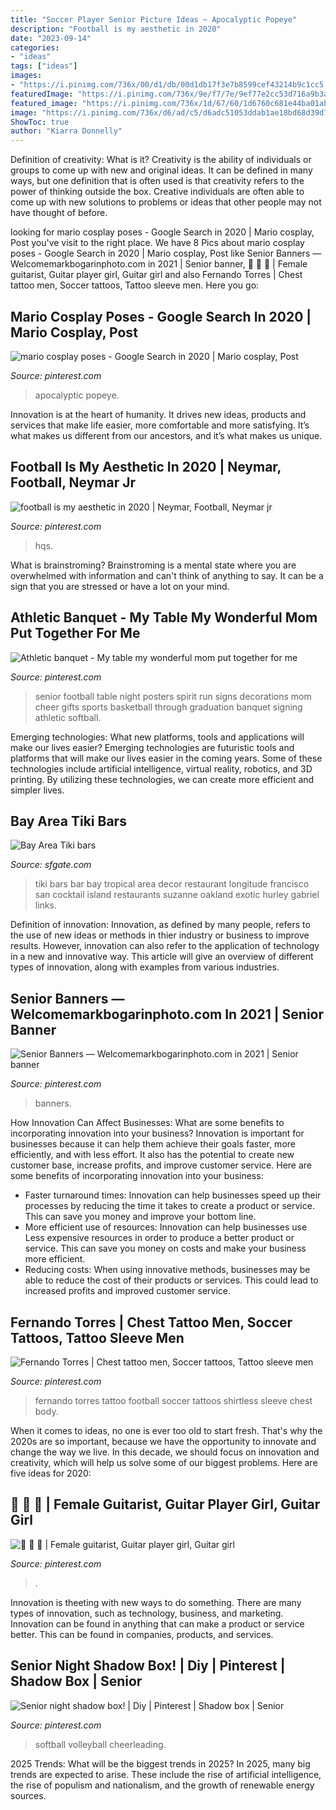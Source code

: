 ```yaml
---
title: "Soccer Player Senior Picture Ideas ~ Apocalyptic Popeye"
description: "Football is my aesthetic in 2020"
date: "2023-09-14"
categories:
- "ideas"
tags: ["ideas"]
images:
- "https://i.pinimg.com/736x/00/d1/db/00d1db17f3e7b8599cef43214b9c1cc5.jpg"
featuredImage: "https://i.pinimg.com/736x/9e/f7/7e/9ef77e2cc53d716a9b3ac6949ac2e9c1.jpg"
featured_image: "https://i.pinimg.com/736x/1d/67/60/1d6760c681e44ba01abe2e0999ab07ff.jpg"
image: "https://i.pinimg.com/736x/d6/ad/c5/d6adc51053ddab1ae18bd68d39d74432.jpg"
ShowToc: true
author: "Kiarra Donnelly"
---
```



Definition of creativity: What is it?
Creativity is the ability of individuals or groups to come up with new and original ideas. It can be defined in many ways, but one definition that is often used is that creativity refers to the power of thinking outside the box. Creative individuals are often able to come up with new solutions to problems or ideas that other people may not have thought of before.

	

		
looking for mario cosplay poses - Google Search in 2020 | Mario cosplay, Post you've visit to the right place. We have 8 Pics about mario cosplay poses - Google Search in 2020 | Mario cosplay, Post like Senior Banners — Welcomemarkbogarinphoto.com in 2021 | Senior banner, 🎺 🎸 🎺 | Female guitarist, Guitar player girl, Guitar girl and also Fernando Torres | Chest tattoo men, Soccer tattoos, Tattoo sleeve men. Here you go:
		
    
## Mario Cosplay Poses - Google Search In 2020 | Mario Cosplay, Post

<img loading=lazy src="https://i.pinimg.com/736x/9e/f7/7e/9ef77e2cc53d716a9b3ac6949ac2e9c1.jpg" onerror="this.onerror=null;this.src='https://tse4.mm.bing.net/th?id=OIP.TRPkGfEHuNPAy8wdJJbWwgHaLG&amp;pid=15.1';" alt="mario cosplay poses - Google Search in 2020 | Mario cosplay, Post">

_Source: pinterest.com_

>apocalyptic popeye. 

	

Innovation is at the heart of humanity. It drives new ideas, products and services that make life easier, more comfortable and more satisfying. It’s what makes us different from our ancestors, and it’s what makes us unique.

    
## Football Is My Aesthetic In 2020 | Neymar, Football, Neymar Jr

<img loading=lazy src="https://i.pinimg.com/736x/05/8b/65/058b653cb0b0a023d048b5e081c87a91.jpg" onerror="this.onerror=null;this.src='https://tse2.mm.bing.net/th?id=OIP.8Y_M__VFusTPrsUXG5vADAHaLB&amp;pid=15.1';" alt="football is my aesthetic in 2020 | Neymar, Football, Neymar jr">

_Source: pinterest.com_

>hqs. 

	

What is brainstroming? Brainstroming is a mental state where you are overwhelmed with information and can't think of anything to say. It can be a sign that you are stressed or have a lot on your mind.

    
## Athletic Banquet - My Table My Wonderful Mom Put Together For Me

<img loading=lazy src="https://i.pinimg.com/736x/00/d1/db/00d1db17f3e7b8599cef43214b9c1cc5.jpg" onerror="this.onerror=null;this.src='https://tse4.mm.bing.net/th?id=OIP.TDMLd8svJJ2I1F85FDpKRwHaJ3&amp;pid=15.1';" alt="Athletic banquet - My table my wonderful mom put together for me">

_Source: pinterest.com_

>senior football table night posters spirit run signs decorations mom cheer gifts sports basketball through graduation banquet signing athletic softball. 

	

Emerging technologies: What new platforms, tools and applications will make our lives easier?
Emerging technologies are futuristic tools and platforms that will make our lives easier in the coming years. Some of these technologies include artificial intelligence, virtual reality, robotics, and 3D printing. By utilizing these technologies, we can create more efficient and simpler lives.

    
## Bay Area Tiki Bars

<img loading=lazy src="https://s.hdnux.com/photos/31/51/17/6722549/3/rawImage.jpg" onerror="this.onerror=null;this.src='https://tse1.mm.bing.net/th?id=OIP.-8ZixAdYu2qSfcokINXy-wHaE7&amp;pid=15.1';" alt="Bay Area Tiki bars">

_Source: sfgate.com_

>tiki bars bar bay tropical area decor restaurant longitude francisco san cocktail island restaurants suzanne oakland exotic hurley gabriel links. 

	

Definition of innovation:
Innovation, as defined by many people, refers to the use of new ideas or methods in thier industry or business to improve results. However, innovation can also refer to the application of technology in a new and innovative way. This article will give an overview of different types of innovation, along with examples from various industries.

    
## Senior Banners — Welcomemarkbogarinphoto.com In 2021 | Senior Banner

<img loading=lazy src="https://i.pinimg.com/736x/d6/ad/c5/d6adc51053ddab1ae18bd68d39d74432.jpg" onerror="this.onerror=null;this.src='https://tse2.mm.bing.net/th?id=OIP.gCV0DP3GNpt5W5HEMtgcswHaJ3&amp;pid=15.1';" alt="Senior Banners — Welcomemarkbogarinphoto.com in 2021 | Senior banner">

_Source: pinterest.com_

>banners. 

	

How Innovation Can Affect Businesses: What are some benefits to incorporating innovation into your business?
Innovation is important for businesses because it can help them achieve their goals faster, more efficiently, and with less effort. It also has the potential to create new customer base, increase profits, and improve customer service. Here are some benefits of incorporating innovation into your business: 
- Faster turnaround times: Innovation can help businesses speed up their processes by reducing the time it takes to create a product or service. This can save you money and improve your bottom line. 
- More efficient use of resources: Innovation can help businesses use Less expensive resources in order to produce a better product or service. This can save you money on costs and make your business more efficient. 
- Reducing costs: When using innovative methods, businesses may be able to reduce the cost of their products or services. This could lead to increased profits and improved customer service.

    
## Fernando Torres | Chest Tattoo Men, Soccer Tattoos, Tattoo Sleeve Men

<img loading=lazy src="https://i.pinimg.com/736x/93/b1/a5/93b1a55e34b1667a15d2650f117d0ede.jpg" onerror="this.onerror=null;this.src='https://tse1.mm.bing.net/th?id=OIP.O7RNa5tBklcRRQGD4DIcMAHaJB&amp;pid=15.1';" alt="Fernando Torres | Chest tattoo men, Soccer tattoos, Tattoo sleeve men">

_Source: pinterest.com_

>fernando torres tattoo football soccer tattoos shirtless sleeve chest body. 

	

When it comes to ideas, no one is ever too old to start fresh. That's why the 2020s are so important, because we have the opportunity to innovate and change the way we live. In this decade, we should focus on innovation and creativity, which will help us solve some of our biggest problems. Here are five ideas for 2020:

    
## 🎺 🎸 🎺 | Female Guitarist, Guitar Player Girl, Guitar Girl

<img loading=lazy src="https://i.pinimg.com/736x/1d/67/60/1d6760c681e44ba01abe2e0999ab07ff.jpg" onerror="this.onerror=null;this.src='https://tse4.mm.bing.net/th?id=OIP.d0fO9NQVJGGSXUKQ9vn1aAHaNK&amp;pid=15.1';" alt="🎺 🎸 🎺 | Female guitarist, Guitar player girl, Guitar girl">

_Source: pinterest.com_

>. 

	

Innovation is theeting with new ways to do something. There are many types of innovation, such as technology, business, and marketing. Innovation can be found in anything that can make a product or service better. This can be found in companies, products, and services.

    
## Senior Night Shadow Box! | Diy | Pinterest | Shadow Box | Senior

<img loading=lazy src="https://i.pinimg.com/736x/9e/20/a7/9e20a748e99bbe575ccf533c675b6c44.jpg" onerror="this.onerror=null;this.src='https://tse4.mm.bing.net/th?id=OIP.SnabP3CmKXkmoV2TXAC-MwHaJ4&amp;pid=15.1';" alt="Senior night shadow box! | Diy | Pinterest | Shadow box | Senior">

_Source: pinterest.com_

>softball volleyball cheerleading. 

	

2025 Trends: What will be the biggest trends in 2025?
In 2025, many big trends are expected to arise. These include the rise of artificial intelligence, the rise of populism and nationalism, and the growth of renewable energy sources.


